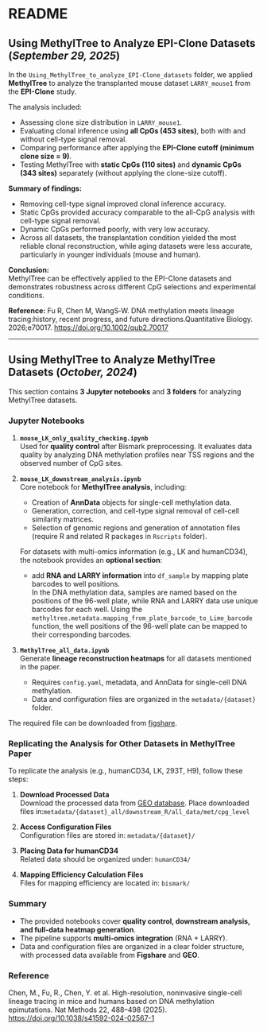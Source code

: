 # README

## Using MethylTree to Analyze EPI-Clone Datasets (_September 29, 2025_)

In the `Using_MethylTree_to_analyze_EPI-Clone_datasets` folder, we applied **MethylTree** to analyze the transplanted mouse dataset `LARRY_mouse1` from the **EPI-Clone** study.  

The analysis included:
- Assessing clone size distribution in `LARRY_mouse1`.  
- Evaluating clonal inference using **all CpGs (453 sites)**, both with and without cell-type signal removal.  
- Comparing performance after applying the **EPI-Clone cutoff (minimum clone size = 9)**.  
- Testing MethylTree with **static CpGs (110 sites)** and **dynamic CpGs (343 sites)** separately (without applying the clone-size cutoff).  

**Summary of findings:**
- Removing cell-type signal improved clonal inference accuracy.  
- Static CpGs provided accuracy comparable to the all-CpG analysis with cell-type signal removal.  
- Dynamic CpGs performed poorly, with very low accuracy.
- Across all datasets, the transplantation condition yielded the most reliable clonal reconstruction, while aging datasets were less accurate, particularly in younger individuals (mouse and human).  

**Conclusion:**  
MethylTree can be effectively applied to the EPI-Clone datasets and demonstrates robustness across different CpG selections and experimental conditions.

**Reference:**
Fu R, Chen M, WangS‐W. DNA methylation meets lineage tracing:history, recent progress, and future directions.Quantitative Biology. 2026;e70017. https://doi.org/10.1002/qub2.70017

---

## Using MethylTree to Analyze MethylTree Datasets (_October, 2024_)

This section contains **3 Jupyter notebooks** and **3 folders** for analyzing MethylTree datasets.  

### Jupyter Notebooks

1. **`mouse_LK_only_quality_checking.ipynb`**  
   Used for **quality control** after Bismark preprocessing. It evaluates data quality by analyzing DNA methylation profiles near TSS regions and the observed number of CpG sites.

2. **`mouse_LK_downstream_analysis.ipynb`**  
   Core notebook for **MethylTree analysis**, including:
   - Creation of **AnnData** objects for single-cell methylation data.
   - Generation, correction, and cell-type signal removal of cell-cell similarity matrices.
   - Selection of genomic regions and generation of annotation files (require R and related R packages in `Rscripts` folder).
     
   For datasets with multi-omics information (e.g., LK and humanCD34), the notebook provides an **optional section**:  
   - add **RNA and LARRY information** into `df_sample` by mapping plate barcodes to well positions.  
   In the DNA methylation data, samples are named based on the positions of the 96-well plate, while RNA and LARRY data use unique barcodes for each well. Using the `methyltree.metadata.mapping_from_plate_barcode_to_Lime_barcode` function, the well positions of the 96-well plate can be mapped to their corresponding barcodes.

3. **`MethylTree_all_data.ipynb`**  
   Generate **lineage reconstruction heatmaps** for all datasets mentioned in the paper.
   - Requires `config.yaml`, metadata, and AnnData for single-cell DNA methylation.
   - Data and configuration files are organized in the `metadata/{dataset}` folder.

The required file can be downloaded from [figshare](https://figshare.com/articles/dataset/High-resolution_noninvasive_single-cell_lineage_tracing_in_mice_and_humans_based_on_DNA_methylation_EPImutations/27265212?file=49943949).

### Replicating the Analysis for Other Datasets in MethylTree Paper

To replicate the analysis (e.g., humanCD34, LK, 293T, H9), follow these steps:

1. **Download Processed Data**  
   Download the processed data from [GEO database](http://www.ncbi.nlm.nih.gov/geo/query/acc.cgi?acc=GSE262580).
   Place downloaded files in:`metadata/{dataset}_all/downstream_R/all_data/met/cpg_level`

3. **Access Configuration Files**  
   Configuration files are stored in: `metadata/{dataset}/`

4. **Placing Data for humanCD34**  
   Related data should be organized under: `humanCD34/`

5. **Mapping Efficiency Calculation Files**  
   Files for mapping efficiency are located in: `bismark/`

### Summary

- The provided notebooks cover **quality control, downstream analysis, and full-data heatmap generation**.  
- The pipeline supports **multi-omics integration** (RNA + LARRY).  
- Data and configuration files are organized in a clear folder structure, with processed data available from **Figshare** and **GEO**.  

### Reference

Chen, M., Fu, R., Chen, Y. et al. High-resolution, noninvasive single-cell lineage tracing in mice and humans based on DNA methylation epimutations. Nat Methods 22, 488–498 (2025). https://doi.org/10.1038/s41592-024-02567-1
